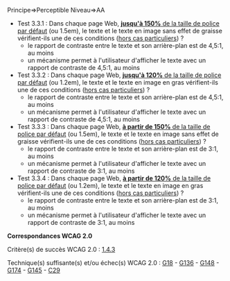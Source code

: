 Principe=>Perceptible
Niveau=>AA

*   Test 3.3.1 : Dans chaque page Web, [**jusqu'à 150%** de la taille de police par défaut](glossaire.htm#mTailleCaract%C3%A8re) (ou 1.5em), le texte et le texte en image sans effet de graisse vérifient-ils une de ces conditions ([hors cas particuliers](#critres-33--34 "Cas particuliers pour le critère 3.3")) ?
    *   le rapport de contraste entre le texte et son arrière-plan est de 4,5:1, au moins
    *   un mécanisme permet à l'utilisateur d'afficher le texte avec un rapport de contraste de 4,5:1, au moins
*   Test 3.3.2 : Dans chaque page Web, [**jusqu'à 120%** de la taille de police par défaut](glossaire.htm#mTailleCaract%C3%A8re) (ou 1.2em), le texte et le texte en image en gras vérifient-ils une de ces conditions ([hors cas particuliers](#critres-33--34 "Cas particuliers pour le critère 3.3")) ?
    *   le rapport de contraste entre le texte et son arrière-plan est de 4,5:1, au moins
    *   un mécanisme permet à l'utilisateur d'afficher le texte avec un rapport de contraste de 4,5:1, au moins
*   Test 3.3.3 : Dans chaque page Web, [**à partir de 150%** de la taille de police par défaut](glossaire.htm#mTailleCaract%C3%A8re) (ou 1.5em), le texte et le texte en image sans effet de graisse vérifient-ils une de ces conditions ([hors cas particuliers](#critres-33--34 "Cas particuliers pour le critère 3.3")) ?
    *   le rapport de contraste entre le texte et son arrière-plan est de 3:1, au moins
    *   un mécanisme permet à l'utilisateur d'afficher le texte avec un rapport de contraste de 3:1, au moins
*   Test 3.3.4 : Dans chaque page Web, [**à partir de 120%** de la taille de police par défaut](glossaire.htm#mTailleCaract%C3%A8re) (ou 1.2em), le texte et le texte en image en gras vérifient-ils une de ces conditions ([hors cas particuliers](#critres-33--34 "Cas particuliers pour le critère 3.3")) ?
    *   le rapport de contraste entre le texte et son arrière-plan est de 3:1, au moins
    *   un mécanisme permet à l'utilisateur d'afficher le texte avec un rapport de contraste de 3:1, au moins

**Correspondances WCAG 2.0**

Critère(s) de succès WCAG 2.0 : [1.4.3](http://www.w3.org/Translations/WCAG20-fr/#visual-audio-contrast-contrast)

Technique(s) suffisante(s) et/ou échec(s) WCAG 2.0 : [G18](http://www.w3.org/TR/WCAG-TECHS/G18.html) - [G136](http://www.w3.org/TR/WCAG-TECHS/G136.html) - [G148](http://www.w3.org/TR/WCAG-TECHS/G148.html) - [G174](http://www.w3.org/TR/WCAG-TECHS/G174.html) - [G145](http://www.w3.org/TR/WCAG-TECHS/G145.html) - [C29](http://www.w3.org/TR/WCAG-TECHS/C29.html)
